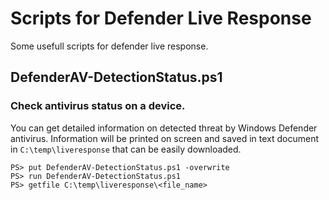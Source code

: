 # Scripts for Defender Live Response

Some usefull scripts for defender live response.

## DefenderAV-DetectionStatus.ps1
### Check antivirus status on a device.

You can get detailed information on detected threat by Windows Defender antivirus.
Information will be printed on screen and saved in text document in ``C:\temp\liveresponse`` that can be easily downloaded.

```
PS> put DefenderAV-DetectionStatus.ps1 -overwrite
PS> run DefenderAV-DetectionStatus.ps1
PS> getfile C:\temp\liveresponse\<file_name>
```
